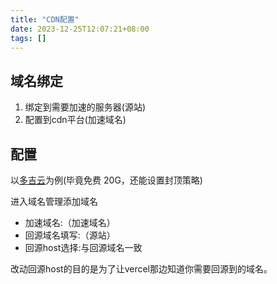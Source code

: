 ```yaml
---
title: "CDN配置"
date: 2023-12-25T12:07:21+08:00
tags: []
---
```

## 域名绑定

1. 绑定到需要加速的服务器(源站)
2. 配置到cdn平台(加速域名)

## 配置

以[多吉云](https://www.dogecloud.com/)为例(毕竟免费 20G，还能设置封顶策略)

进入域名管理添加域名

- 加速域名:（加速域名）
- 回源域名填写:（源站）
- 回源host选择:与回源域名一致

改动回源host的目的是为了让vercel那边知道你需要回源到的域名。
